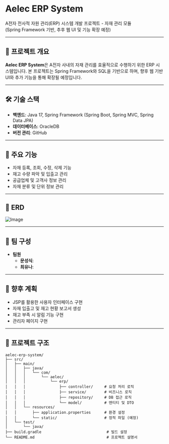 # Aelec ERP System

A전자 전사적 자원 관리(ERP) 시스템 개발 프로젝트 - 자재 관리 모듈  
(Spring Framework 기반, 추후 웹 UI 및 기능 확장 예정)

---

## 📌 프로젝트 개요

**Aelec ERP System**은 A전자 사내의 자재 관리를 효율적으로 수행하기 위한 ERP 시스템입니다. 본 프로젝트는 Spring Framework와 SQL을 기반으로 하며, 향후 웹 기반 UI와 추가 기능을 통해 확장될 예정입니다.

---

## 🛠️ 기술 스택

- **백엔드**: Java 17, Spring Framework (Spring Boot, Spring MVC, Spring Data JPA)
- **데이터베이스**: OracleDB
- **버전 관리**: GitHub

---

## 🔧 주요 기능

- 자재 등록, 조회, 수정, 삭제 기능
- 재고 수량 파악 및 입출고 관리
- 공급업체 및 고객사 정보 관리
- 자재 분류 및 단위 정보 관리

---

## 📌 ERD
![Image](https://github.com/user-attachments/assets/703d875c-fe1f-4f23-8aab-8b05793f72ab)

---

## 👥 팀 구성

- **팀원**
  - **문성식**: 
  - **최유나**: 
---

## 🚀 향후 계획

- JSP를 활용한 사용자 인터페이스 구현
- 자재 입출고 및 재고 현황 보고서 생성
- 재고 부족 시 알림 기능 구현
- 관리자 페이지 구현

---

## 📁 프로젝트 구조
```text
aelec-erp-system/
├── src/
│   ├── main/
│   │   ├── java/
│   │   │   └── com/
│   │   │       └── aelec/
│   │   │           └── erp/
│   │   │               ├── controller/     # 요청 처리 로직
│   │   │               ├── service/        # 비즈니스 로직
│   │   │               ├── repository/     # DB 접근 로직
│   │   │               └── model/          # 엔티티 및 DTO
│   │   └── resources/
│   │       ├── application.properties      # 환경 설정
│   │       └── static/                     # 정적 파일 (예정)
│   └── test/
│       └── java/
├── build.gradle                             # 빌드 설정
└── README.md                                # 프로젝트 설명서
